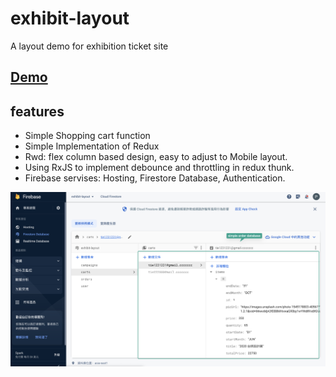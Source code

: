 # exhibit-layout
 A layout demo for exhibition ticket site
 
## [Demo](https://exhibit-layout.web.app/)

## features
 - Simple Shopping cart function
 - Simple Implementation of Redux
 - Rwd: flex column based design, easy to adjust to Mobile layout.
 - Using RxJS to implement debounce and throttling in redux thunk.
 - Firebase servises: Hosting, Firestore Database, Authentication.

 ![image](https://github.com/The-Poe/exhibit-layout/blob/main/SCR-20230408-qbs.png)
 
